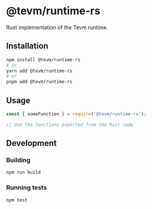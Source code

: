 # @tevm/runtime-rs

Rust implementation of the Tevm runtime.

## Installation

```bash
npm install @tevm/runtime-rs
# or
yarn add @tevm/runtime-rs
# or
pnpm add @tevm/runtime-rs
```

## Usage

```js
const { someFunction } = require('@tevm/runtime-rs');

// Use the functions exported from the Rust code
```

## Development

### Building

```bash
npm run build
```

### Running tests

```bash
npm test
```